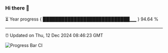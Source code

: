 ### Hi there 👋

⏳ Year progress { ████████████████████████████▁▁ } 94.64 %

---

⏰ Updated on Thu, 12 Dec 2024 08:46:23 GMT

![Progress Bar CI](https://github.com/IshwaranRudhara/GIT-ACTION/workflows/Progress%20Bar%20CI/badge.svg)
